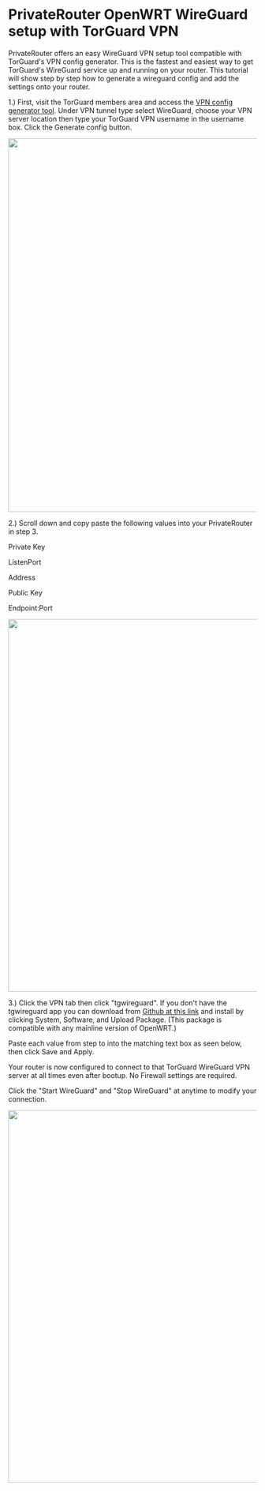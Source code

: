 # PrivateRouter OpenWRT WireGuard setup with TorGuard VPN
<p>PrivateRouter offers an easy WireGuard VPN setup tool compatible with TorGuard's VPN config generator. This is the fastest and easiest way to get TorGuard's WireGuard service up and running on your router. This tutorial will show step by step how to generate a wireguard config and add the settings onto your router.</p>
<p>1.) First, visit the TorGuard members area and access the <a href="https://torguard.net/tgconf.php?action=vpn-openvpnconfig" target="_blank" rel="noopener">VPN config generator tool</a>. Under VPN tunnel type select WireGuard, choose your VPN server location then type your TorGuard VPN username in the username box. Click the Generate config button.</p>
<p><img src="https://privaterouter.com/members/index.php/images/kb/66_wg1.png" alt="" width="1152" height="757" /></p>
<p>2.) Scroll down and copy paste the following values into your PrivateRouter in step 3.</p>
<p>Private Key</p>
<p>ListenPort</p>
<p>Address</p>
<p>Public Key</p>
<p>Endpoint:Port</p>
<p><img src="https://privaterouter.com/members/index.php/images/kb/67_wg2.png" alt="" width="1150" height="755" /></p>
<p>3.) Click the VPN tab then click "tgwireguard". If you don't have the tgwireguard app you can download from <a href="https://github.com/PrivateRouter-LLC/openwrt/raw/main/luci-app-tgwireguard_1.0.0-1_all.ipk" target="_blank" rel="noopener">Github at this link</a> and install by clicking System, Software, and Upload Package. (This package is compatible with any mainline version of OpenWRT.) </p>
<p>Paste each value from step to into the matching text box as seen below, then click Save and Apply.</p>
<p>Your router is now configured to connect to that TorGuard WireGuard VPN server at all times even after bootup. No Firewall settings are required. </p>
<p>Click the "Start WireGuard" and "Stop WireGuard" at anytime to modify your connection. </p>
<p><img src="https://privaterouter.com/members/index.php/images/kb/68_wg3.png" alt="" width="1160" height="755" /></p>
